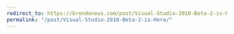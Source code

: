 ```yaml
---
redirect_to: https://brendoneus.com/post/Visual-Studio-2010-Beta-2-is-Here/
permalink: "/post/Visual-Studio-2010-Beta-2-is-Here/"
---
```

